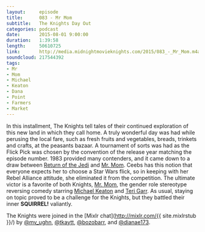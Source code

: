 ```yaml
---
layout:     episode
title:      083 - Mr Mom
subtitle:   The Knights Day Out
categories: podcast
date:       2015-08-01 9:00:00
duration:   1:39:58
length:     50610725
link:       http://media.midnightmovieknights.com/2015/083_-_Mr_Mom.m4a
soundcloud: 217544392
tags:
- Mr
- Mom
- Michael
- Keaton
- Dana
- Point
- Farmers
- Market
---
```

In this installment, The Knights tell tales of their continued exploration of this new land in which they call home. A truly wonderful day was had while perusing the local fare, such as fresh fruits and vegetables, breads, trinkets and crafts, at the peasants bazaar. A tournament of sorts was had as the Flick Pick was chosen by the convention of the release year matching the episode number. 1983 provided many contenders, and it came down to a draw between [Return of the Jedi](http://www.imdb.com/title/tt0086190/) and [Mr. Mom](http://www.imdb.com/title/tt0085970/). Ceebs has this notion that everyone expects her to choose a Star Wars flick, so in keeping with her Rebel Alliance attitude, she eliminated it from the competition. The ultimate victor is a favorite of both Knights, [Mr. Mom](http://www.imdb.com/title/tt0085970/), the gender role stereotype reversing comedy starring [Michael Keaton](http://www.imdb.com/name/nm0000474/) and [Teri Garr](http://www.imdb.com/name/nm0000414/). As usual, staying on topic proved to be a challenge for the Knights, but they battled their inner **SQUIRREL!** valiantly.  

The Knights were joined in the [Mixlr chat](http://mixlr.com/{{ site.mixlrstub }}/) by [@mv_ughn](https://twitter.com/mv_ughn), [@tkaytt](https://twitter.com/tkaytt), [@bozobarr](https://twitter.com/bozobarr), and [@dianae173](https://twitter.com/dianae173).
